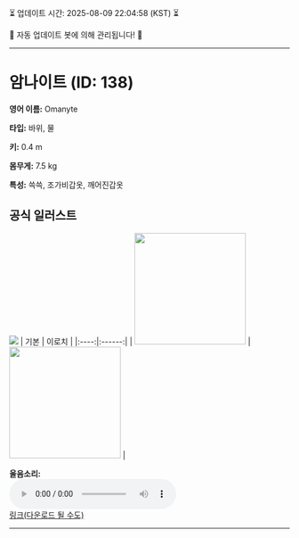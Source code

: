 
⏳ 업데이트 시간: 2025-08-09 22:04:58 (KST) ⏳

🤖 자동 업데이트 봇에 의해 관리됩니다! 🤖

---

# 암나이트 (ID: 138)
**영어 이름:** Omanyte

**타입:** 바위, 물

**키:** 0.4 m

**몸무게:** 7.5 kg

**특성:** 쓱쓱, 조가비갑옷, 깨어진갑옷

## 공식 일러스트
![](https://raw.githubusercontent.com/PokeAPI/sprites/master/sprites/pokemon/other/official-artwork/138.png)
| 기본 | 이로치 |
|:----:|:------:|
| <img src="http://play.pokemonshowdown.com/sprites/ani/omanyte.gif" width="200"> | <img src="http://play.pokemonshowdown.com/sprites/ani-shiny/omanyte.gif" width="200"> |

**울음소리:**<br><audio controls src="https://raw.githubusercontent.com/PokeAPI/cries/main/cries/pokemon/latest/138.ogg"></audio><br> [링크(다운로드 될 수도)](https://raw.githubusercontent.com/PokeAPI/cries/main/cries/pokemon/latest/138.ogg)


---
